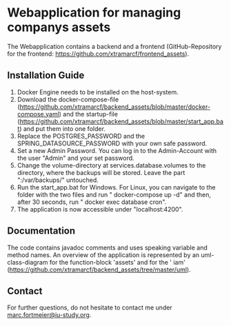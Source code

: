 # Webapplication for managing companys assets

The Webapplication contains a backend and a frontend (GitHub-Repository for the
frontend: https://github.com/xtramarcf/frontend_assets).

## Installation Guide

1. Docker Engine needs to be installed on the host-system.
2. Download the docker-compose-file (https://github.com/xtramarcf/backend_assets/blob/master/docker-compose.yaml)
   and the startup-file (https://github.com/xtramarcf/backend_assets/blob/master/start_app.bat) and put them into one
   folder.
3. Replace the POSTGRES_PASSWORD and the SPRING_DATASOURCE_PASSWORD with your own safe password.
4. Set a new Admin Password. You can log in to the Admin-Account with the user "Admin" and your set password.
5. Change the volume-directory at services.database.volumes to the directory, where the backups will be stored. Leave
   the part ":/var/backups/" untouched.
6. Run the start_app.bat for Windows. For Linux, you can navigate to the folder with the two files and run "
   docker-compose up -d" and then, after 30 seconds, run "
   docker exec database cron".
7. The application is now accessible under "localhost:4200".

## Documentation

The code contains javadoc comments and uses speaking variable and method names. An overview of the application is
represented
by an uml-class-diagram for the function-block 'assets' and for the '
iam' (https://github.com/xtramarcf/backend_assets/tree/master/uml).

## Contact

For further questions, do not hesitate to contact me under marc.fortmeier@iu-study.org.
